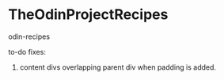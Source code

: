 # TheOdinProjectRecipes
odin-recipes

to-do fixes:
1. content divs overlapping parent div when padding is added.